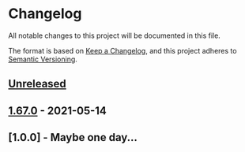 # Changelog

All notable changes to this project will be documented in this file.

The format is based on [Keep a Changelog](https://keepachangelog.com/en/1.0.0/),
and this project adheres to [Semantic Versioning](https://semver.org/spec/v2.0.0.html).

## [Unreleased]

## [1.67.0] - 2021-05-14

## [1.0.0] - Maybe one day...

[Unreleased]: https://github.com/sketchings/fast-playground/compare/1.67.0...HEAD

[1.67.0]: https://github.com/sketchings/fast-playground/compare/1.0.0...1.67.0
